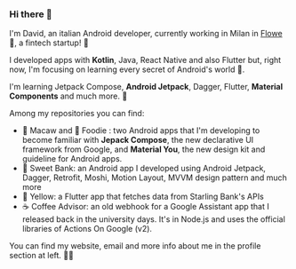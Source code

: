 ### Hi there 👋

I'm David, an italian Android developer, currently working in Milan in [Flowe](https://www.flowe.com/) 🌱, a fintech startup! 🏦

I developed apps with **Kotlin**, Java, React Native and also Flutter but, right now, I'm focusing on learning every secret of Android's world 📱.

I'm learning Jetpack Compose, **Android Jetpack**, Dagger, Flutter, **Material Components** and much more. 🌳 

Among my repositories you can find:
- 🦜 Macaw and 🍟 Foodie : two Android apps that I'm developing to become familiar with **Jepack Compose**, the new declarative UI framework from Google, and **Material You**, the new design kit and guideline for Android apps.
- 🍬 Sweet Bank: an Android app I developed using Android Jetpack, Dagger, Retrofit, Moshi, Motion Layout, MVVM design pattern and much more
- 🌼 Yellow: a Flutter app that fetches data from Starling Bank's APIs
- ☕️ Coffee Advisor: an old webhook for a Google Assistant app that I released back in the university days. It's in Node.js and uses the official libraries of Actions On Google (v2).

You can find my website, email and more info about me in the profile section at left. ✌🏻

